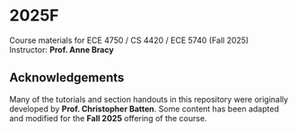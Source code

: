 # 2025F
Course materials for ECE 4750 / CS 4420 / ECE 5740 (Fall 2025)  
Instructor: **Prof. Anne Bracy**

## Acknowledgements

Many of the tutorials and section handouts in this repository were originally 
developed by **Prof. Christopher Batten**. Some content has been adapted and 
modified for the **Fall 2025** offering of the course.